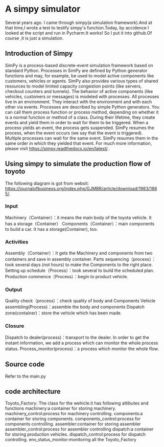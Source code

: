 # A simpy simulator
Several  years ago. I came through simpy(a simulation framework).And at that time,I wrote a test to testify simpy's function.Today, by accidence I looked at the script and run in Pycharm.It works!
So I put it into github.Of course ,it is just a simulation.
## Introduction of Simpy
SimPy is a process-based discrete-event simulation framework based on standard Python.
Processes in SimPy are defined by Python generator functions and may, for example, be used to model active components like customers, vehicles or agents. SimPy also provides various types of shared resources to model limited capacity congestion points (like servers, checkout counters and tunnels).
The behavior of active components (like vehicles, customers or messages) is modeled with processes. All processes live in an environment. They interact with the environment and with each other via events.
Processes are described by simple Python generators. You can call them process function or process method, depending on whether it is a normal function or method of a class. During their lifetime, they create events and yield them in order to wait for them to be triggered.
When a process yields an event, the process gets suspended. SimPy resumes the process, when the event occurs (we say that the event is triggered). Multiple processes can wait for the same event. SimPy resumes them in the same order in which they yielded that event.
For much more information, please visit https://simpy.readthedocs.io/en/latest/..

## Using simpy to simulate the production flow of toyoto
The following diagram is got from websit:
https://journalofbusiness.org/index.php/GJMBR/article/download/1983/1885/.

### Input
Machinery（Container）：it means the main body of the toyota vehicle. It has a storage（Container）
Components（Container）：main components to build a car. It has a storage(Container), too.
### Activities
Assembly（Container）：it gets the Machinery and components from two containers and save in assembly container. 
Parts sequencing（process）：took several days (not hours) to make the Components to the right place.
Setting up schedule（Process）：took several to build the scheduled plan.
Production commence（Process）：begin to product vehicle.
### Output
Quality check（process）：check quality of body and Components
Vehicle assembling(Process)：assemble the body and components
Dispatch zone(container)：store the vehicle which has been made.
### Closure
Dispatch to dealer(process)：transport to the dealer.
In order to get the instant information, we add a process which can monitor the whole process status.
Process_monitor(process)：a process which monitor the whole flow.

## Source code
Refer to the main.py
## code architecture
Toyoto_Factory: The class for the wehicle.it has following attibutes and functions
machinery:a container for storing machinery.
machinery_control:process for machinery controlling.
components:a container for storing components.
components_control:process for components controlling.
assembler:container for storing assembler
assembler_control:process for assembler controlling
dispatch:a container for storing production vehicles.
dispatch_control:process for dispatch controlling.
env_status_monitor:monitoring all the Toyoto_Factory
